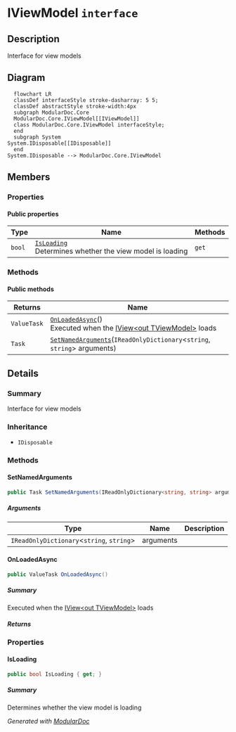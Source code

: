 # IViewModel `interface`

## Description
Interface for view models

## Diagram
```mermaid
  flowchart LR
  classDef interfaceStyle stroke-dasharray: 5 5;
  classDef abstractStyle stroke-width:4px
  subgraph ModularDoc.Core
  ModularDoc.Core.IViewModel[[IViewModel]]
  class ModularDoc.Core.IViewModel interfaceStyle;
  end
  subgraph System
System.IDisposable[[IDisposable]]
  end
System.IDisposable --> ModularDoc.Core.IViewModel
```

## Members
### Properties
#### Public  properties
| Type | Name | Methods |
| --- | --- | --- |
| `bool` | [`IsLoading`](#isloading)<br>Determines whether the view model is loading | `get` |

### Methods
#### Public  methods
| Returns | Name |
| --- | --- |
| `ValueTask` | [`OnLoadedAsync`](#onloadedasync)()<br>Executed when the [IView&lt;out TViewModel&gt;](./IViewT.md) loads |
| `Task` | [`SetNamedArguments`](#setnamedarguments)(`IReadOnlyDictionary`&lt;`string`, `string`&gt; arguments) |

## Details
### Summary
Interface for view models

### Inheritance
 - `IDisposable`

### Methods
#### SetNamedArguments
```csharp
public Task SetNamedArguments(IReadOnlyDictionary<string, string> arguments)
```
##### Arguments
| Type | Name | Description |
| --- | --- | --- |
| `IReadOnlyDictionary`&lt;`string`, `string`&gt; | arguments |   |

#### OnLoadedAsync
```csharp
public ValueTask OnLoadedAsync()
```
##### Summary
Executed when the [IView&lt;out TViewModel&gt;](./IViewT.md) loads

##### Returns


### Properties
#### IsLoading
```csharp
public bool IsLoading { get; }
```
##### Summary
Determines whether the view model is loading

*Generated with* [*ModularDoc*](https://github.com/hailstorm75/ModularDoc)
